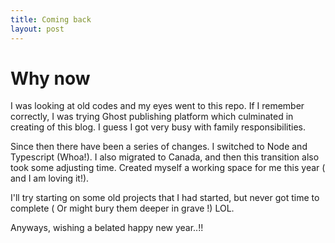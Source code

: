 ```yaml
---
title: Coming back
layout: post
---
```


# Why now

I was looking at old codes and my eyes went to this repo. If I remember correctly, I was trying Ghost publishing platform which culminated in creating of this blog. I guess I got very busy with family responsibilities.

Since then there have been a series of changes. I switched to Node and Typescript (Whoa!). I also migrated to Canada, and then this transition also took some adjusting time. Created myself a working space for me this year ( and I am loving it!).

I'll try starting on some old projects that I had started, but never got time to complete ( Or might bury them deeper in grave !) LOL.

Anyways, wishing a belated happy new year..!!